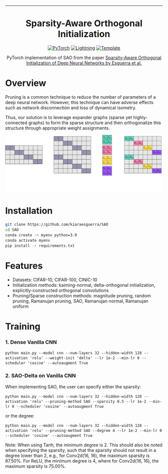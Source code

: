 <hr>
<div align="center">

# Sparsity-Aware Orthogonal Initialization

<a href="https://pytorch.org/get-started/locally/"><img alt="PyTorch" src="https://img.shields.io/badge/PyTorch-ee4c2c?logo=pytorch&logoColor=white"></a>
<a href="https://pytorchlightning.ai/"><img alt="Lightning" src="https://img.shields.io/badge/-Lightning-792ee5?logo=pytorchlightning&logoColor=white"></a>
<a href="https://github.com/DeepVoltaire/AutoAugment.git"><img alt="Template" src="https://img.shields.io/badge/-AutoAugment-017F2F?style=flat&logo=github&labelColor=gray"></a>


PyTorch implementation of SAO from the paper 
<a href="https://ieeexplore.ieee.org/document/10181312"> Sparsity-Aware Orthogonal Initialization of Deep Neural Networks by Esguerra et al. </a>




</div>

# Overview

Pruning is a common technique to reduce the number of parameters of a deep neural network. However, this technique can have adverse effects such as network disconnection and loss of dynamical isometry.

Thus, our solution is to leverage expander graphs (sparse yet highly-connected graphs) to form the sparse structure and then orthogonalize this structure through appropriate weight assignments.



![alt text](SAO.png)

# Installation

```bash
git clone https://github.com/kiaraesguerra/SAO
cd SAO
conda create -n myenv python=3.9
conda activate myenv
pip install -r requirements.txt
```

# Features
* Datasets: CIFAR-10, CIFAR-100, CINIC-10
* Initialization methods: kaiming-normal, delta-orthogonal initialization, explicitly-constructed orthogonal convolutions
* Pruning/Sparse construction methods: magnitude pruning, random pruning, Ramanujan pruning, SAO, Ramanujan normal, Ramanujan uniform



# Training

### 1. Dense Vanilla CNN

```
python main.py --model cnn --num-layers 32 --hidden-width 128 --activation 'relu' --weight-init 'delta' --lr 1e-2 --min-lr 0 --scheduler 'cosine' --autoaugment True 
```

### 2. SAO-Delta on Vanilla CNN

When implementing SAO, the user can specify either the sparsity:

```
python main.py --model cnn --num-layers 32 --hidden-width 128 --activation 'relu' --pruning-method SAO --sparsity 0.5 --lr 1e-2 --min-lr 0 --scheduler 'cosine' --autoaugment True 
```

or the degree:

```
python main.py --model cnn --num-layers 32 --hidden-width 128 --activation 'relu' --pruning-method SAO --degree 4 --lr 1e-2 --min-lr 0 --scheduler 'cosine' --autoaugment True 
```

Note: When using Tanh, the minimum degree is 2. This should also be noted when specifying the sparsity, such that the sparsity should not result in a degree lower than 2, e.g., for Conv2d(16, 16), the maximum sparsity is 87.50%. For ReLU, the minimum degree is 4, where for Conv2d(16, 16), the maximum sparsity is 75.00%.




